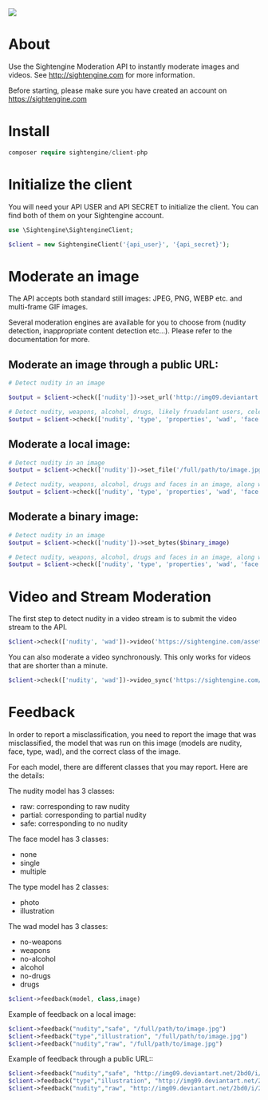   <a href="https://travis-ci.org/Sightengine/client-php">
   <img src="https://travis-ci.org/Sightengine/client-php.svg?branch=master">
  </a>

# About

Use the Sightengine Moderation API to instantly moderate images and videos. See http://sightengine.com for more information.

Before starting, please make sure you have created an account on https://sightengine.com

# Install

```php
composer require sightengine/client-php
```

# Initialize the client

You will need your API USER and API SECRET to initialize the client. You can find both of them on your Sightengine account.
```php
use \Sightengine\SightengineClient;

$client = new SightengineClient('{api_user}', '{api_secret}');
```

# Moderate an image

The API accepts both standard still images: JPEG, PNG, WEBP etc. and multi-frame GIF images.

Several moderation engines are available for you to choose from (nudity detection, inappropriate content detection etc...). Please refer to the documentation for more.

## Moderate an image through a public URL:

```php
# Detect nudity in an image

$output = $client->check(['nudity'])->set_url('http://img09.deviantart.net/2bd0/i/2009/276/c/9/magic_forrest_wallpaper_by_goergen.jpg')

# Detect nudity, weapons, alcohol, drugs, likely fruadulant users, celebrities and faces in an image, along with image properties and type
$output = $client->check(['nudity', 'type', 'properties', 'wad', 'face', 'scam', 'celebrity'])->set_url('http://img09.deviantart.net/2bd0/i/2009/276/c/9/magic_forrest_wallpaper_by_goergen.jpg')
```

## Moderate a local image:
```php
# Detect nudity in an image
$output = $client->check(['nudity'])->set_file('/full/path/to/image.jpg')

# Detect nudity, weapons, alcohol, drugs and faces in an image, along with image properties and type
$output = $client->check(['nudity', 'type', 'properties', 'wad', 'face'])->set_file('/full/path/to/image.jpg')
```

## Moderate a binary image:
```php
# Detect nudity in an image
$output = $client->check(['nudity'])->set_bytes($binary_image)

# Detect nudity, weapons, alcohol, drugs and faces in an image, along with image properties and type
$output = $client->check(['nudity', 'type', 'properties', 'wad', 'face'])->set_bytes($binary_image)
```

# Video and Stream Moderation
The first step to detect nudity in a video stream is to submit the video stream to the API.

```php
$client->check(['nudity', 'wad'])->video('https://sightengine.com/assets/stream/examples/funfair.mp4', 'https://example.com/yourcallback')
```

You can also moderate a video synchronously. This only works for videos that are shorter than a minute.
```php
$client->check(['nudity', 'wad'])->video_sync('https://sightengine.com/assets/stream/examples/funfair.mp4')
```

# Feedback
In order to report a misclassification, you need to report the image that was misclassified, the model that was run on this image (models are nudity, face, type, wad), and the correct class of the image.

For each model, there are different classes that you may report. Here are the details:

The nudity model has 3 classes:
 * raw: corresponding to raw nudity
 * partial: corresponding to partial nudity
 * safe: corresponding to no nudity

The face model has 3 classes:
 * none
 * single
 * multiple
 
The type model has 2 classes:
* photo
* illustration

The wad model has 3 classes:
* no-weapons
* weapons
* no-alcohol
* alcohol
* no-drugs
* drugs
 
```php
$client->feedback(model, class,image)
```
Example of feedback on a local image:
```php
$client->feedback("nudity","safe", "/full/path/to/image.jpg")
$client->feedback("type","illustration", "/full/path/to/image.jpg")
$client->feedback("nudity","raw", "/full/path/to/image.jpg")
```
Example of feedback through a public URL::
```php
$client->feedback("nudity","safe", "http://img09.deviantart.net/2bd0/i/2009/276/c/9/magic_forrest_wallpaper_by_goergen.jpg")
$client->feedback("type","illustration", "http://img09.deviantart.net/2bd0/i/2009/276/c/9/magic_forrest_wallpaper_by_goergen.jpg")
$client->feedback("nudity","raw", "http://img09.deviantart.net/2bd0/i/2009/276/c/9/magic_forrest_wallpaper_by_goergen.jpg")
```
